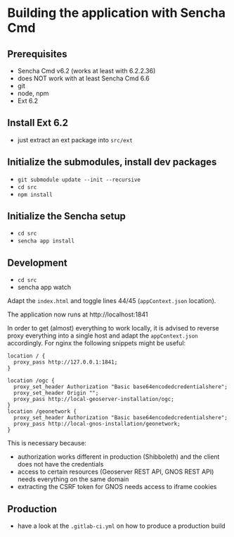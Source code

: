 # Building the application with Sencha Cmd

## Prerequisites

* Sencha Cmd v6.2 (works at least with 6.2.2.36)
* does NOT work with at least Sencha Cmd 6.6
* git
* node, npm
* Ext 6.2

## Install Ext 6.2

* just extract an ext package into `src/ext`

## Initialize the submodules, install dev packages

* `git submodule update --init --recursive`
* `cd src`
* `npm install`

## Initialize the Sencha setup

* `cd src`
* `sencha app install`

## Development

* `cd src`
* sencha app watch

Adapt the `index.html` and toggle lines 44/45 (`appContext.json` location).

The application now runs at http://localhost:1841

In order to get (almost) everything to work locally, it is advised to reverse
proxy everything into a single host and adapt the `appContext.json` accordingly.
For nginx the following snippets might be useful:

```
location / {
  proxy_pass http://127.0.0.1:1841;
}

location /ogc {
  proxy_set_header Authorization "Basic base64encodedcredentialshere";
  proxy_set_header Origin "";
  proxy_pass http://local-geoserver-installation/ogc;
}
location /geonetwork {
  proxy_set_header Authorization "Basic base64encodedcredentialshere";
  proxy_pass http://local-gnos-installation/geonetwork;
}
```

This is necessary because:

* authorization works different in production (Shibboleth) and the client does not have the credentials
* access to certain resources (Geoserver REST API, GNOS REST API) needs everything on the same domain
* extracting the CSRF token for GNOS needs access to iframe cookies

## Production

* have a look at the `.gitlab-ci.yml` on how to produce a production build
